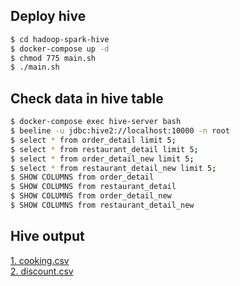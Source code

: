 ## Deploy hive
```bash
$ cd hadoop-spark-hive
$ docker-compose up -d
$ chmod 775 main.sh
$ ./main.sh
```

## Check data in hive table
```bash
$ docker-compose exec hive-server bash
$ beeline -u jdbc:hive2://localhost:10000 -n root
$ select * from order_detail limit 5;
$ select * from restaurant_detail limit 5; 
$ select * from order_detail_new limit 5;
$ select * from restaurant_detail_new limit 5;
$ SHOW COLUMNS from order_detail
$ SHOW COLUMNS from restaurant_detail
$ SHOW COLUMNS from order_detail_new
$ SHOW COLUMNS from restaurant_detail_new
```

## Hive output
[1. cooking.csv](data_output/cooking.csv)<br/>
[2. discount.csv](data_output/discount.csv)